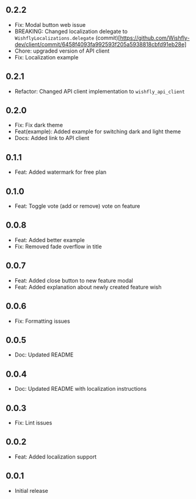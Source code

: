 ## 0.2.2
* Fix: Modal button web issue
* BREAKING: Changed localization delegate to `WishflyLocalizations.delegate` (commit)[https://github.com/Wishfly-dev/client/commit/6458f4093fa992593f205a5938818cbfd91eb28e]
* Chore: upgraded version of API client
* Fix: Localization example
## 0.2.1
* Refactor: Changed API client implementation to `wishfly_api_client` 
## 0.2.0
* Fix: Fix dark theme
* Feat(example): Added example for switching dark and light theme
* Docs: Added link to API client
## 0.1.1
* Feat: Added watermark for free plan
## 0.1.0
* Feat: Toggle vote (add or remove) vote on feature
## 0.0.8
* Feat: Added better example
* Fix: Removed fade overflow in title
## 0.0.7
* Feat: Added close button to new feature modal
* Feat: Added explanation about newly created feature wish
## 0.0.6
* Fix: Formatting issues
## 0.0.5
* Doc: Updated README
## 0.0.4
* Doc: Updated README with localization instructions
## 0.0.3
* Fix: Lint issues

## 0.0.2
* Feat: Added localization support

## 0.0.1
* Initial release 
